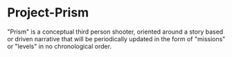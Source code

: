 # Project-Prism
"Prism" is a conceptual third person shooter, oriented around a story based or driven narrative that will be periodically updated in the form of "missions" or "levels" in no chronological order.
